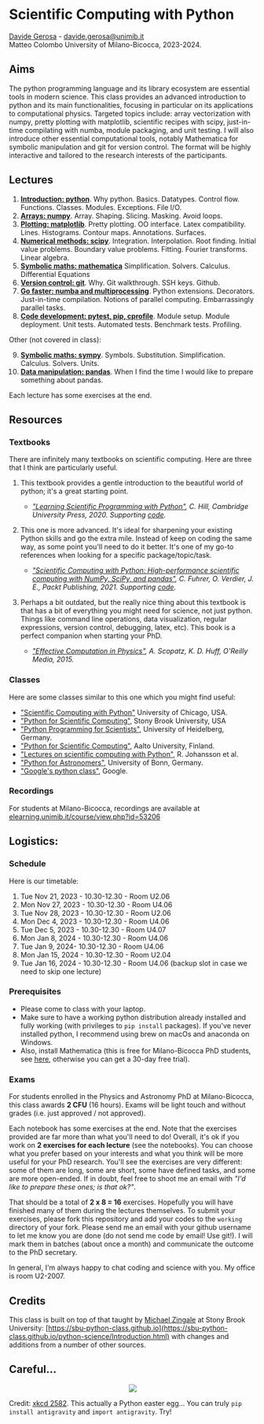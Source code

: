 
# Scientific Computing with Python

[Davide Gerosa](https://davidegerosa.com/)  - davide.gerosa@unimib.it  
Matteo Colombo
University of Milano-Bicocca, 2023-2024.

## Aims

The python programming language and its library ecosystem are essential tools in modern science. This class provides an advanced introduction to python and its main functionalities, focusing in particular on its applications to computational physics. Targeted topics include: array vectorization with numpy, pretty plotting with matplotlib, scientific recipes with scipy, just-in-time compilating with numba, module packaging, and unit testing. I will also introduce other essential computational tools, notably Mathematica for symbolic manipulation and git for version control. The format will be highly interactive and tailored to the research interests of the participants.

## Lectures

1. [**Introduction: python**](lectures/L01_python.ipynb). Why python. Basics. Datatypes. Control flow. Functions. Classes. Modules. Exceptions. File I/O. 
2. [**Arrays: numpy**](lectures/L02_numpy.ipynb). Array. Shaping. Slicing. Masking. Avoid loops. 
3. [**Plotting: matplotlib**](lectures/L03_matplotlib.ipynb). Pretty plotting. OO interface. Latex compatibility. Lines. Histograms. Contour maps. Annotations. Surfaces.
4. [**Numerical methods: scipy**](lectures/L04_scipy.ipynb). Integration. Interpolation. Root finding. Initial value problems. Boundary value problems. Fitting. Fourier transforms. Linear algebra.
5. [**Symbolic maths: mathematica**](lectures/L05_mathematica.nb) Simplification. Solvers. Calculus. Differential Equations
6. [**Version control: git**](lectures/L06_git.ipynb). Why. Git walkthrough. SSH keys. Github. 
7. [**Go faster: numba and multiprocessing**](lectures/L07_numba_multiprocessing.ipynb). Python extensions. Decorators. Just-in-time compilation. Notions of parallel computing. Embarrassingly parallel tasks. 
8. [**Code development: pytest, pip, cprofile**](lectures/L08_pytest_pip_cprofile.ipynb). Module setup. Module deployment. Unit tests. Automated tests. Benchmark tests. Profiling.

Other (not covered in class):

9. [**Symbolic maths: sympy**](lectures/L09_sympy.ipynb). Symbols. Substitution. Simplification. Calculus. Solvers. Units.
10. [**Data manipulation: pandas**](lectures/L10_pandas.ipynb). When I find the time I would like to prepare something about pandas.


Each lecture has some exercises at the end.


## Resources

### Textbooks

There are infinitely many textbooks on scientific computing. Here are three that I think are particularly useful.

1. This textbook provides a gentle introduction to the beautiful world of python; it's a great starting point.
    - *["Learning Scientific Programming with Python"](https://www.cambridge.org/core/books/learning-scientific-programming-with-python/3D264483BC7B380A3059B3861C661237), C. Hill, Cambridge University Press, 2020. Supporting [code](https://scipython.com/).*

2. This one is more advanced. It's ideal for sharpening your existing Python skills and go the extra mile. Instead of keep on coding the same way, as some point you'll need to do it better. It's one of my go-to references when looking for a specific package/topic/task.
    - *["Scientific Computing with Python: High-performance scientific computing with NumPy, SciPy, and pandas"](https://www.packtpub.com/product/scientific-computing-with-python-second-edition/9781838822323), C. Fuhrer, O. Verdier, J. E., Packt Publishing, 2021. Supporting [code](https://github.com/PacktPublishing/Scientific-Computing-with-Python-Second-Edition).*

3. Perhaps a bit outdated, but the really nice thing about this textbook is that has a bit of everything you might need for science, not just python. Things like command line operations, data visualization, regular expressions, version control, debugging, latex, etc). This book is a perfect companion when starting your PhD.
    - *["Effective Computation in Physics"](https://www.oreilly.com/library/view/effective-computation-in/9781491901564/), A. Scopatz, K. D. Huff, O'Reilly Media, 2015.*

### Classes

Here are some classes similar to this one which you might find useful:

- ["Scientific Computing with Python"](https://github.com/caam37830/book) University of Chicago, USA.
- ["Python for Scientific Computing"](https://sbu-python-class.github.io/python-science/Introduction.html), Stony Brook University, USA
- ["Python Programming for Scientists"](https://astrofrog.github.io/py4sci/), University of Heidelberg, Germany.
- ["Python for Scientific Computing"](https://aaltoscicomp.github.io/python-for-scicomp/), Aalto University, Finland.
- ["Lectures on scientific computing with Python"](https://github.com/jrjohansson/scientific-python-lectures), R. Johansson et al.  
- ["Python for Astronomers"](https://astro.uni-bonn.de/~rschaaf/Python2008/), University of Bonn, Germany. 
- ["Google's python class"](https://developers.google.com/edu/python), Google. 

### Recordings

For students at Milano-Bicocca, recordings are available at [elearning.unimib.it/course/view.php?id=53206](https://elearning.unimib.it/course/view.php?id=53206)

## Logistics:

### Schedule

Here is our timetable:

1. Tue Nov 21, 2023 - 10.30-12.30 - Room U2.06
2. Mon Nov 27, 2023 - 10.30-12.30 - Room U4.06
3. Tue Nov 28, 2023 - 10.30-12.30 - Room U2.06
4. Mon Dec 4, 2023 - 10.30-12.30 - Room U4.06
5. Tue Dec 5, 2023 - 10.30-12.30 - Room U4.07
6. Mon Jan 8, 2024 - 10.30-12.30 - Room U4.06
7. Tue Jan 9, 2024- 10.30-12.30 - Room U4.06
8. Mon Jan 15, 2024 - 10.30-12.30 - Room U2.04
9. Tue Jan 16, 2024 - 10.30-12.30 - Room U4.06 (backup slot in case we need to skip one lecture) 

### Prerequisites

- Please come to class with your laptop.
- Make sure to have a working python distribution already installed and fully working (with privileges to `pip install` packages). If you've never installed python, I recommend using brew on macOs and anaconda on Windows.
- Also, install Mathematica (this is free for Milano-Bicocca PhD students, see [here](https://www.unimib.it/servizi/studenti-e-laureati/service-desk/software-campus), otherwise you can get a 30-day free trial).

### Exams

For students enrolled in the Physics and Astronomy PhD at Milano-Bicocca, this class awards **2 CFU** (16 hours).  Exams will be light touch and without grades (i.e. just approved / not approved). 

Each notebook has some exercises at the end. Note that the exercises provided are far more than what you'll need to do! Overall, it's ok if you work on **2 exercises for each lecture** (see the notebooks). You can choose what you prefer based on your interests and what you think will be more useful for your PhD research. You'll see the exercises are very different: some of them are long, some are short, some have defined tasks, and some are more open-ended. If in doubt, feel free to shoot me an email with *"I'd like to prepare these ones; is that ok?"*.

That should be a total of **2 x 8 = 16** exercises. Hopefully you will have finished many of them during the lectures themselves. To submit your exercises, please fork this repository and add your codes to the `working` directory of your fork. Please send me an email with your github username to let me know you are done (do not send me code by email! Use git!). I will mark them in batches (about once a month) and communicate the outcome to the PhD secretary.

In general, I'm always happy to chat coding and science with you. My office is room U2-2007. 


## Credits

This class is built on top of that taught by [Michael Zingale](https://github.com/zingale) at Stony Brook University: [https://sbu-python-class.github.io](https://sbu-python-class.github.io/python-science/Introduction.html) with changes and additions from a number of other sources. 

## Careful... 

<p align="center">
  <img src="https://imgs.xkcd.com/comics/python.png" />
</p>

Credit: [xkcd 2582](https://xkcd.com/353/). This actually a Python easter egg... You can truly `pip install antigravity` and `import antigravity`. Try!
